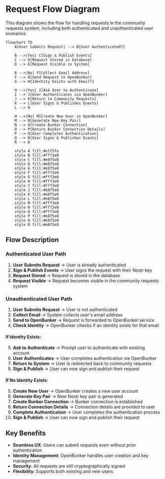 # Request Flow Diagram

This diagram shows the flow for handling requests in the community requests system, including both authenticated and unauthenticated user scenarios.

```mermaid
flowchart TD
    A[User Submits Request] --> B{User Authenticated?}

    B -->|Yes| C[Sign & Publish Events]
    C --> D[Request Stored in Database]
    D --> E[Request Visible in System]

    B -->|No| F[Collect Email Address]
    F --> G[Send Request to OpenBunker]
    G --> H{Identity Exists with Email?}

    H -->|Yes| I[Ask User to Authenticate]
    I --> J[User Authenticates via OpenBunker]
    J --> K[Return to Community Requests]
    K --> L[User Signs & Publishes Events]
    L --> D

    H -->|No| M[Create New User in OpenBunker]
    M --> N[Generate New Key Pair]
    N --> O[Create Bunker Connection]
    O --> P[Return Bunker Connection Details]
    P --> Q[User Completes Authentication]
    Q --> R[User Signs & Publishes Events]
    R --> D

    style A fill:#e1f5fe
    style B fill:#fff3e0
    style C fill:#e8f5e8
    style D fill:#e8f5e8
    style E fill:#e8f5e8
    style F fill:#fff3e0
    style G fill:#fff3e0
    style H fill:#fff3e0
    style I fill:#fff3e0
    style J fill:#e8f5e8
    style K fill:#e8f5e8
    style L fill:#e8f5e8
    style M fill:#fff3e0
    style N fill:#fff3e0
    style O fill:#fff3e0
    style P fill:#e8f5e8
    style Q fill:#e8f5e8
    style R fill:#e8f5e8
```

## Flow Description

### Authenticated User Path

1. **User Submits Request** → User is already authenticated
2. **Sign & Publish Events** → User signs the request with their Nostr key
3. **Request Stored** → Request is stored in the database
4. **Request Visible** → Request becomes visible in the community requests system

### Unauthenticated User Path

1. **User Submits Request** → User is not authenticated
2. **Collect Email** → System collects user's email address
3. **Send to OpenBunker** → Request is forwarded to OpenBunker service
4. **Check Identity** → OpenBunker checks if an identity exists for that email

#### If Identity Exists:

5. **Ask to Authenticate** → Prompt user to authenticate with existing account
6. **User Authenticates** → User completes authentication via OpenBunker
7. **Return to System** → User is redirected back to community requests
8. **Sign & Publish** → User can now sign and publish their request

#### If No Identity Exists:

5. **Create New User** → OpenBunker creates a new user account
6. **Generate Key Pair** → New Nostr key pair is generated
7. **Create Bunker Connection** → Bunker connection is established
8. **Return Connection Details** → Connection details are provided to user
9. **Complete Authentication** → User completes the authentication process
10. **Sign & Publish** → User can now sign and publish their request

## Key Benefits

- **Seamless UX**: Users can submit requests even without prior authentication
- **Identity Management**: OpenBunker handles user creation and key management
- **Security**: All requests are still cryptographically signed
- **Flexibility**: Supports both existing and new users
